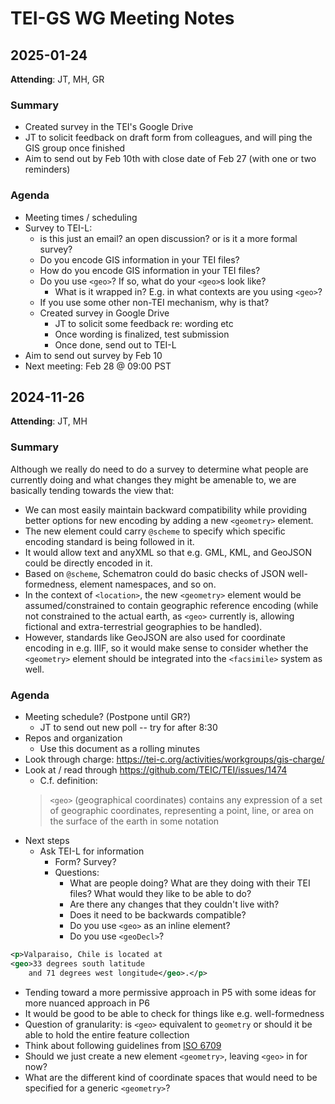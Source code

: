 # TEI-GS WG Meeting Notes

## 2025-01-24

**Attending**: JT, MH, GR

### Summary

* Created survey in the TEI's Google Drive
* JT to solicit feedback on draft form from colleagues, and will ping the GIS group once finished
* Aim to send out by Feb 10th with close date of Feb 27 (with one or two reminders)

### Agenda

* Meeting times / scheduling
* Survey to TEI-L:
    * is this just an email? an open discussion? or is it a more formal survey? 
    * Do you encode GIS information in your TEI files?
    * How do you encode GIS information in your TEI files?
    * Do you use `<geo>`? If so, what do your `<geo>`s look like?
        * What is it wrapped in? E.g. in what contexts are you using `<geo>`?
    * If you use some other non-TEI mechanism, why is that?
    * Created survey in Google Drive
        * JT to solicit some feedback re: wording etc
        * Once wording is finalized, test submission
        * Once done, send out to TEI-L
* Aim to send out survey by Feb 10
* Next meeting: Feb 28 @ 09:00 PST 

## 2024-11-26

**Attending**: JT, MH

### Summary

Although we really do need to do a survey to determine what people are currently doing and what changes they might be amenable to, we are basically tending towards the view that:
 * We can most easily maintain backward compatibility while providing better options for new encoding by adding a new `<geometry>` element. 
 * The new element could carry `@scheme` to specify which specific encoding standard is being followed in it.
 * It would allow text and anyXML so that e.g. GML, KML, and GeoJSON could be directly encoded in it.
 * Based on `@scheme`, Schematron could do basic checks of JSON well-formedness, element namespaces, and so on.
 * In the context of `<location>`, the new `<geometry>` element would be assumed/constrained to contain geographic reference encoding (while not constrained to the actual earth, as `<geo>` currently is, allowing fictional and extra-terrestrial geographies to be handled). 
 * However, standards like GeoJSON are also used for coordinate encoding in e.g. IIIF, so it would make sense to consider whether the `<geometry>` element should be integrated into the `<facsimile>` system as well.


### Agenda
* Meeting schedule? (Postpone until GR?)
    * JT to send out new poll -- try for after 8:30 
* Repos and organization
    * Use this document as a rolling minutes
* Look through charge: https://tei-c.org/activities/workgroups/gis-charge/
* Look at / read through https://github.com/TEIC/TEI/issues/1474
    * C.f. definition: 
    > `<geo>` (geographical coordinates) contains any expression of a set of geographic coordinates, representing a point, line, or area on the surface of the earth in some notation
* Next steps
    * Ask TEI-L for information
        * Form? Survey?
        * Questions:
            * What are people doing? What are they doing with their TEI files? What would they like to be able to do?
            * Are there any changes that they couldn't live with? 
            * Does it need to be backwards compatible? 
            * Do you use `<geo>` as an inline element? 
            * Do you use `<geoDecl>`?
``` xml
<p>Valparaiso, Chile is located at 
<geo>33 degrees south latitude 
    and 71 degrees west longitude</geo>.</p>
```

 * Tending toward a more permissive approach in P5 with some ideas for more nuanced approach in P6
 * It would be good to be able to check for things like e.g. well-formedness
 * Question of granularity: is `<geo>` equivalent to `geometry` or should it be able to hold the entire feature collection
 * Think about following guidelines from [ISO 6709](https://en.wikipedia.org/wiki/ISO_6709)
 * Should we just create a new element `<geometry>`, leaving `<geo>` in for now?
 * What are the different kind of coordinate spaces that would need to be specified for a generic `<geometry>`? 

